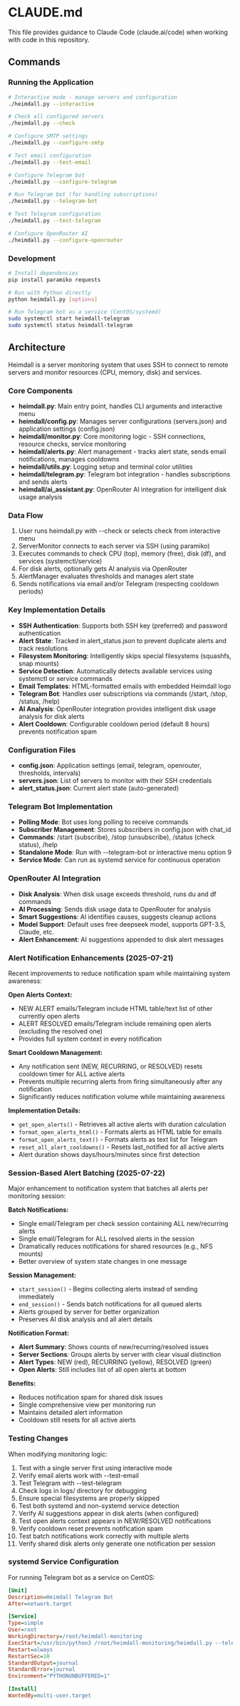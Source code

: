 # CLAUDE.md

This file provides guidance to Claude Code (claude.ai/code) when working with code in this repository.

## Commands

### Running the Application
```bash
# Interactive mode - manage servers and configuration
./heimdall.py --interactive

# Check all configured servers
./heimdall.py --check

# Configure SMTP settings
./heimdall.py --configure-smtp

# Test email configuration
./heimdall.py --test-email

# Configure Telegram bot
./heimdall.py --configure-telegram

# Run Telegram bot (for handling subscriptions)
./heimdall.py --telegram-bot

# Test Telegram configuration
./heimdall.py --test-telegram

# Configure OpenRouter AI
./heimdall.py --configure-openrouter
```

### Development
```bash
# Install dependencies
pip install paramiko requests

# Run with Python directly
python heimdall.py [options]

# Run Telegram bot as a service (CentOS/systemd)
sudo systemctl start heimdall-telegram
sudo systemctl status heimdall-telegram
```

## Architecture

Heimdall is a server monitoring system that uses SSH to connect to remote servers and monitor resources (CPU, memory, disk) and services.

### Core Components

- **heimdall.py**: Main entry point, handles CLI arguments and interactive menu
- **heimdall/config.py**: Manages server configurations (servers.json) and application settings (config.json)
- **heimdall/monitor.py**: Core monitoring logic - SSH connections, resource checks, service monitoring
- **heimdall/alerts.py**: Alert management - tracks alert state, sends email notifications, manages cooldowns
- **heimdall/utils.py**: Logging setup and terminal color utilities
- **heimdall/telegram.py**: Telegram bot integration - handles subscriptions and sends alerts
- **heimdall/ai_assistant.py**: OpenRouter AI integration for intelligent disk usage analysis

### Data Flow

1. User runs heimdall.py with --check or selects check from interactive menu
2. ServerMonitor connects to each server via SSH (using paramiko)
3. Executes commands to check CPU (top), memory (free), disk (df), and services (systemctl/service)
4. For disk alerts, optionally gets AI analysis via OpenRouter
5. AlertManager evaluates thresholds and manages alert state
6. Sends notifications via email and/or Telegram (respecting cooldown periods)

### Key Implementation Details

- **SSH Authentication**: Supports both SSH key (preferred) and password authentication
- **Alert State**: Tracked in alert_status.json to prevent duplicate alerts and track resolutions
- **Filesystem Monitoring**: Intelligently skips special filesystems (squashfs, snap mounts)
- **Service Detection**: Automatically detects available services using systemctl or service commands
- **Email Templates**: HTML-formatted emails with embedded Heimdall logo
- **Telegram Bot**: Handles user subscriptions via commands (/start, /stop, /status, /help)
- **AI Analysis**: OpenRouter integration provides intelligent disk usage analysis for disk alerts
- **Alert Cooldown**: Configurable cooldown period (default 8 hours) prevents notification spam

### Configuration Files

- **config.json**: Application settings (email, telegram, openrouter, thresholds, intervals)
- **servers.json**: List of servers to monitor with their SSH credentials
- **alert_status.json**: Current alert state (auto-generated)

### Telegram Bot Implementation

- **Polling Mode**: Bot uses long polling to receive commands
- **Subscriber Management**: Stores subscribers in config.json with chat_id
- **Commands**: /start (subscribe), /stop (unsubscribe), /status (check status), /help
- **Standalone Mode**: Run with --telegram-bot or interactive menu option 9
- **Service Mode**: Can run as systemd service for continuous operation

### OpenRouter AI Integration

- **Disk Analysis**: When disk usage exceeds threshold, runs du and df commands
- **AI Processing**: Sends disk usage data to OpenRouter for analysis
- **Smart Suggestions**: AI identifies causes, suggests cleanup actions
- **Model Support**: Default uses free deepseek model, supports GPT-3.5, Claude, etc.
- **Alert Enhancement**: AI suggestions appended to disk alert messages

### Alert Notification Enhancements (2025-07-21)

Recent improvements to reduce notification spam while maintaining system awareness:

**Open Alerts Context:**
- NEW ALERT emails/Telegram include HTML table/text list of other currently open alerts
- ALERT RESOLVED emails/Telegram include remaining open alerts (excluding the resolved one)
- Provides full system context in every notification

**Smart Cooldown Management:**
- Any notification sent (NEW, RECURRING, or RESOLVED) resets cooldown timer for ALL active alerts
- Prevents multiple recurring alerts from firing simultaneously after any notification
- Significantly reduces notification volume while maintaining awareness

**Implementation Details:**
- `get_open_alerts()` - Retrieves all active alerts with duration calculation
- `format_open_alerts_html()` - Formats alerts as HTML table for emails
- `format_open_alerts_text()` - Formats alerts as text list for Telegram
- `reset_all_alert_cooldowns()` - Resets last_notified for all active alerts
- Alert duration shows days/hours/minutes since first detection

### Session-Based Alert Batching (2025-07-22)

Major enhancement to notification system that batches all alerts per monitoring session:

**Batch Notifications:**
- Single email/Telegram per check session containing ALL new/recurring alerts
- Single email/Telegram for ALL resolved alerts in the session
- Dramatically reduces notifications for shared resources (e.g., NFS mounts)
- Better overview of system state changes in one message

**Session Management:**
- `start_session()` - Begins collecting alerts instead of sending immediately
- `end_session()` - Sends batch notifications for all queued alerts
- Alerts grouped by server for better organization
- Preserves AI disk analysis and all alert details

**Notification Format:**
- **Alert Summary**: Shows counts of new/recurring/resolved issues
- **Server Sections**: Groups alerts by server with clear visual distinction
- **Alert Types**: NEW (red), RECURRING (yellow), RESOLVED (green)
- **Open Alerts**: Still includes list of all open alerts at bottom

**Benefits:**
- Reduces notification spam for shared disk issues
- Single comprehensive view per monitoring run
- Maintains detailed alert information
- Cooldown still resets for all active alerts

### Testing Changes

When modifying monitoring logic:
1. Test with a single server first using interactive mode
2. Verify email alerts work with --test-email
3. Test Telegram with --test-telegram
4. Check logs in logs/ directory for debugging
5. Ensure special filesystems are properly skipped
6. Test both systemd and non-systemd service detection
7. Verify AI suggestions appear in disk alerts (when configured)
8. Test open alerts context appears in NEW/RESOLVED notifications
9. Verify cooldown reset prevents notification spam
10. Test batch notifications work correctly with multiple alerts
11. Verify shared disk alerts only generate one notification per session

### systemd Service Configuration

For running Telegram bot as a service on CentOS:

```ini
[Unit]
Description=Heimdall Telegram Bot
After=network.target

[Service]
Type=simple
User=root
WorkingDirectory=/root/heimdall-monitoring
ExecStart=/usr/bin/python3 /root/heimdall-monitoring/heimdall.py --telegram-bot
Restart=always
RestartSec=10
StandardOutput=journal
StandardError=journal
Environment="PYTHONUNBUFFERED=1"

[Install]
WantedBy=multi-user.target
```